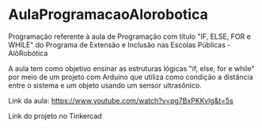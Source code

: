 # AulaProgramacaoAlorobotica
Programação referente à aula de Programação com título "IF, ELSE, FOR e WHILE" do Programa de Extensão e Inclusão nas Escolas Públicas - AlôRobótica

A aula tem como objetivo ensinar as estruturas lógicas "if, else, for e while" por meio de um projeto com Arduino que utiliza como condição a distância entre o sistema e um objeto usando um sensor ultrasônico.

Link da aula:
https://www.youtube.com/watch?v=pg7BxPKKvlg&t=5s

Link do projeto no Tinkercad
